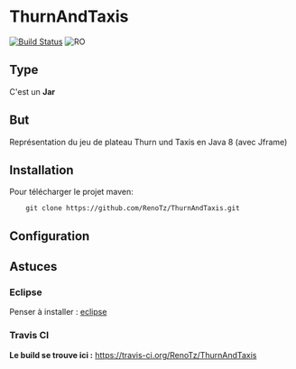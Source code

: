 # ThurnAndTaxis # 
[![Build Status](https://travis-ci.org/RenoTz/ThurnAndTaxis.svg?branch=master)](https://travis-ci.org/RenoTz/ThurnAndTaxis)
![RO](http://www.holyromanempireassociation.com/image/117788504_scaled_128x128.png)

## Type ##
C'est un **Jar**

## But ##
Représentation du jeu de plateau Thurn und Taxis en Java 8 (avec Jframe)

## Installation ##
  Pour télécharger le projet maven:
  
```code
    git clone https://github.com/RenoTz/ThurnAndTaxis.git
```

## Configuration ##

## Astuces ##

### Eclipse ###
Penser à installer : [eclipse](http://www.eclipse.org/downloads/?)

### Travis CI ###
**Le build se trouve ici :**
https://travis-ci.org/RenoTz/ThurnAndTaxis
